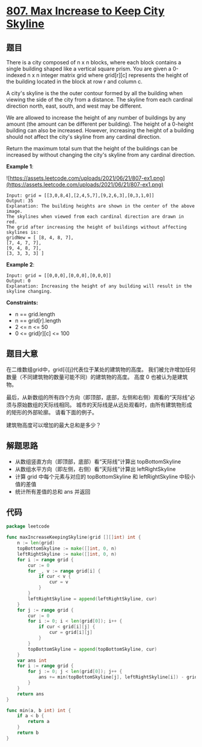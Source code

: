 # [807. Max Increase to Keep City Skyline](https://leetcode.com/problems/max-increase-to-keep-city-skyline/)

## 题目

There is a city composed of n x n blocks, where each block contains a single building shaped like a vertical square prism. You are given a 0-indexed n x n integer matrix grid where grid[r][c] represents the height of the building located in the block at row r and column c.

A city's skyline is the the outer contour formed by all the building when viewing the side of the city from a distance. The skyline from each cardinal direction north, east, south, and west may be different.

We are allowed to increase the height of any number of buildings by any amount (the amount can be different per building). The height of a 0-height building can also be increased. However, increasing the height of a building should not affect the city's skyline from any cardinal direction.

Return the maximum total sum that the height of the buildings can be increased by without changing the city's skyline from any cardinal direction.

**Example 1**:

![https://assets.leetcode.com/uploads/2021/06/21/807-ex1.png](https://assets.leetcode.com/uploads/2021/06/21/807-ex1.png)

    Input: grid = [[3,0,8,4],[2,4,5,7],[9,2,6,3],[0,3,1,0]]
    Output: 35
    Explanation: The building heights are shown in the center of the above image.
    The skylines when viewed from each cardinal direction are drawn in red.
    The grid after increasing the height of buildings without affecting skylines is:
    gridNew = [ [8, 4, 8, 7],
    [7, 4, 7, 7],
    [9, 4, 8, 7],
    [3, 3, 3, 3] ]

**Example 2**:

    Input: grid = [[0,0,0],[0,0,0],[0,0,0]]
    Output: 0
    Explanation: Increasing the height of any building will result in the skyline changing.

**Constraints:**

- n == grid.length
- n == grid[r].length
- 2 <= n <= 50
- 0 <= grid[r][c] <= 100

## 题目大意

在二维数组grid中，grid[i][j]代表位于某处的建筑物的高度。 我们被允许增加任何数量（不同建筑物的数量可能不同）的建筑物的高度。 高度 0 也被认为是建筑物。

最后，从新数组的所有四个方向（即顶部，底部，左侧和右侧）观看的“天际线”必须与原始数组的天际线相同。 城市的天际线是从远处观看时，由所有建筑物形成的矩形的外部轮廓。 请看下面的例子。

建筑物高度可以增加的最大总和是多少？

## 解题思路

- 从数组竖直方向（即顶部，底部）看“天际线”计算出 topBottomSkyline
- 从数组水平方向（即左侧，右侧）看“天际线”计算出 leftRightSkyline
- 计算 grid 中每个元素与对应的 topBottomSkyline 和 leftRightSkyline 中较小值的差值
- 统计所有差值的总和 ans 并返回

## 代码

```go
package leetcode

func maxIncreaseKeepingSkyline(grid [][]int) int {
    n := len(grid)
    topBottomSkyline := make([]int, 0, n)
    leftRightSkyline := make([]int, 0, n)
    for i := range grid {
        cur := 0
        for _, v := range grid[i] {
            if cur < v {
                cur = v
            }
        }
        leftRightSkyline = append(leftRightSkyline, cur)
    }
    for j := range grid {
        cur := 0
        for i := 0; i < len(grid[0]); i++ {
            if cur < grid[i][j] {
                cur = grid[i][j]
            }
        }
        topBottomSkyline = append(topBottomSkyline, cur)
    }
    var ans int
    for i := range grid {
        for j := 0; j < len(grid[0]); j++ {
            ans += min(topBottomSkyline[j], leftRightSkyline[i]) - grid[i][j]
        }
    }
    return ans
}

func min(a, b int) int {
    if a < b {
        return a
    }
    return b
}
```
